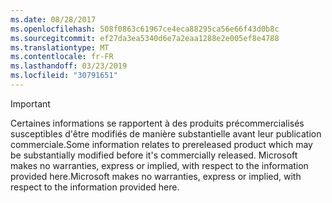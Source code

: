 ```yaml
---
ms.date: 08/28/2017
ms.openlocfilehash: 508f0863c61967ce4eca88295ca56e66f43d0b8c
ms.sourcegitcommit: ef27da3ea5340d6e7a2eaa1288e2e005ef8e4788
ms.translationtype: MT
ms.contentlocale: fr-FR
ms.lasthandoff: 03/23/2019
ms.locfileid: "30791651"
---
```

>[!IMPORTANT]
><span data-ttu-id="4bf1d-101">Certaines informations se rapportent à des produits précommercialisés susceptibles d'être modifiés de manière substantielle avant leur publication commerciale.</span><span class="sxs-lookup"><span data-stu-id="4bf1d-101">Some information relates to prereleased product which may be substantially modified before it's commercially released.</span></span> <span data-ttu-id="4bf1d-102">Microsoft makes no warranties, express or implied, with respect to the information provided here.</span><span class="sxs-lookup"><span data-stu-id="4bf1d-102">Microsoft makes no warranties, express or implied, with respect to the information provided here.</span></span>